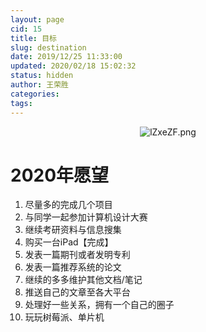 ```yaml
---
layout: page
cid: 15
title: 目标
slug: destination
date: 2019/12/25 11:33:00
updated: 2020/02/18 15:02:32
status: hidden
author: 王荣胜
categories: 
tags: 
---
```



<center>
<img src="https://s2.ax1x.com/2019/12/28/lZxeZF.png" alt="lZxeZF.png" border="0" />
</center>

# 2020年愿望

1. 尽量多的完成几个项目
2. 与同学一起参加计算机设计大赛
3. 继续考研资料与信息搜集
4. 购买一台iPad【完成】
5. 发表一篇期刊或者发明专利
6. 发表一篇推荐系统的论文
7. 继续的多多维护其他文档/笔记
8. 推送自己的文章至各大平台
9. 处理好一些关系，拥有一个自己的圈子
10. 玩玩树莓派、单片机